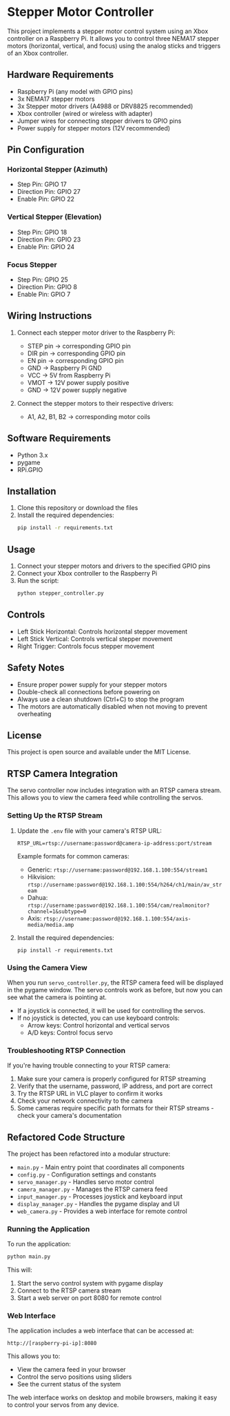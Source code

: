 # Stepper Motor Controller

This project implements a stepper motor control system using an Xbox controller on a Raspberry Pi. It allows you to control three NEMA17 stepper motors (horizontal, vertical, and focus) using the analog sticks and triggers of an Xbox controller.

## Hardware Requirements

- Raspberry Pi (any model with GPIO pins)
- 3x NEMA17 stepper motors
- 3x Stepper motor drivers (A4988 or DRV8825 recommended)
- Xbox controller (wired or wireless with adapter)
- Jumper wires for connecting stepper drivers to GPIO pins
- Power supply for stepper motors (12V recommended)

## Pin Configuration

### Horizontal Stepper (Azimuth)
- Step Pin: GPIO 17
- Direction Pin: GPIO 27
- Enable Pin: GPIO 22

### Vertical Stepper (Elevation)
- Step Pin: GPIO 18
- Direction Pin: GPIO 23
- Enable Pin: GPIO 24

### Focus Stepper
- Step Pin: GPIO 25
- Direction Pin: GPIO 8
- Enable Pin: GPIO 7

## Wiring Instructions

1. Connect each stepper motor driver to the Raspberry Pi:
   - STEP pin → corresponding GPIO pin
   - DIR pin → corresponding GPIO pin
   - EN pin → corresponding GPIO pin
   - GND → Raspberry Pi GND
   - VCC → 5V from Raspberry Pi
   - VMOT → 12V power supply positive
   - GND → 12V power supply negative

2. Connect the stepper motors to their respective drivers:
   - A1, A2, B1, B2 → corresponding motor coils

## Software Requirements

- Python 3.x
- pygame
- RPi.GPIO

## Installation

1. Clone this repository or download the files
2. Install the required dependencies:
   ```bash
   pip install -r requirements.txt
   ```

## Usage

1. Connect your stepper motors and drivers to the specified GPIO pins
2. Connect your Xbox controller to the Raspberry Pi
3. Run the script:
   ```bash
   python stepper_controller.py
   ```

## Controls

- Left Stick Horizontal: Controls horizontal stepper movement
- Left Stick Vertical: Controls vertical stepper movement
- Right Trigger: Controls focus stepper movement

## Safety Notes

- Ensure proper power supply for your stepper motors
- Double-check all connections before powering on
- Always use a clean shutdown (Ctrl+C) to stop the program
- The motors are automatically disabled when not moving to prevent overheating

## License

This project is open source and available under the MIT License.

## RTSP Camera Integration

The servo controller now includes integration with an RTSP camera stream. This allows you to view the camera feed while controlling the servos.

### Setting Up the RTSP Stream

1. Update the `.env` file with your camera's RTSP URL:
   ```
   RTSP_URL=rtsp://username:password@camera-ip-address:port/stream
   ```
   
   Example formats for common cameras:
   - Generic: `rtsp://username:password@192.168.1.100:554/stream1`
   - Hikvision: `rtsp://username:password@192.168.1.100:554/h264/ch1/main/av_stream`
   - Dahua: `rtsp://username:password@192.168.1.100:554/cam/realmonitor?channel=1&subtype=0`
   - Axis: `rtsp://username:password@192.168.1.100:554/axis-media/media.amp`

2. Install the required dependencies:
   ```
   pip install -r requirements.txt
   ```

### Using the Camera View

When you run `servo_controller.py`, the RTSP camera feed will be displayed in the pygame window. The servo controls work as before, but now you can see what the camera is pointing at.

- If a joystick is connected, it will be used for controlling the servos.
- If no joystick is detected, you can use keyboard controls:
  - Arrow keys: Control horizontal and vertical servos
  - A/D keys: Control focus servo

### Troubleshooting RTSP Connection

If you're having trouble connecting to your RTSP camera:

1. Make sure your camera is properly configured for RTSP streaming
2. Verify that the username, password, IP address, and port are correct
3. Try the RTSP URL in VLC player to confirm it works
4. Check your network connectivity to the camera
5. Some cameras require specific path formats for their RTSP streams - check your camera's documentation

## Refactored Code Structure

The project has been refactored into a modular structure:

- `main.py` - Main entry point that coordinates all components
- `config.py` - Configuration settings and constants
- `servo_manager.py` - Handles servo motor control
- `camera_manager.py` - Manages the RTSP camera feed
- `input_manager.py` - Processes joystick and keyboard input
- `display_manager.py` - Handles the pygame display and UI
- `web_camera.py` - Provides a web interface for remote control

### Running the Application

To run the application:

```bash
python main.py
```

This will:
1. Start the servo control system with pygame display
2. Connect to the RTSP camera stream
3. Start a web server on port 8080 for remote control

### Web Interface

The application includes a web interface that can be accessed at:

```
http://[raspberry-pi-ip]:8080
```

This allows you to:
- View the camera feed in your browser
- Control the servo positions using sliders
- See the current status of the system

The web interface works on desktop and mobile browsers, making it easy to control your servos from any device. 